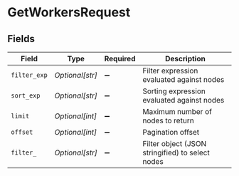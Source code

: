 # GetWorkersRequest


## Fields

| Field                                            | Type                                             | Required                                         | Description                                      |
| ------------------------------------------------ | ------------------------------------------------ | ------------------------------------------------ | ------------------------------------------------ |
| `filter_exp`                                     | *Optional[str]*                                  | :heavy_minus_sign:                               | Filter expression evaluated against nodes        |
| `sort_exp`                                       | *Optional[str]*                                  | :heavy_minus_sign:                               | Sorting expression evaluated against nodes       |
| `limit`                                          | *Optional[int]*                                  | :heavy_minus_sign:                               | Maximum number of nodes to return                |
| `offset`                                         | *Optional[int]*                                  | :heavy_minus_sign:                               | Pagination offset                                |
| `filter_`                                        | *Optional[str]*                                  | :heavy_minus_sign:                               | Filter object (JSON stringified) to select nodes |
